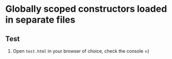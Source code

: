 # Globally scoped constructors loaded in separate files

## Test
1. Open `test.html` in your browser of choice, check the console =)
